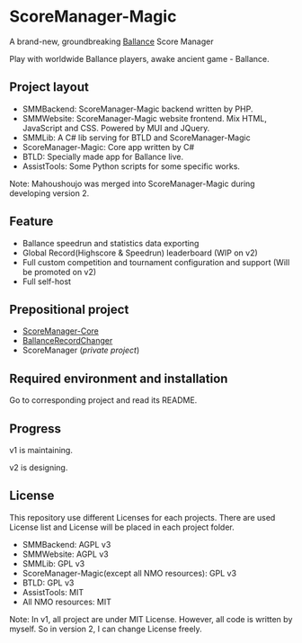 # ScoreManager-Magic

A brand-new, groundbreaking [Ballance](https://en.wikipedia.org/wiki/Ballance) Score Manager

Play with worldwide Ballance players, awake ancient game - Ballance.

## Project layout

* SMMBackend: ScoreManager-Magic backend written by PHP.
* SMMWebsite: ScoreManager-Magic website frontend. Mix HTML, JavaScript and CSS. Powered by MUI and JQuery.
* SMMLib: A C\# lib serving for BTLD and ScoreManager-Magic
* ScoreManager-Magic: Core app written by C\#
* BTLD: Specially made app for Ballance live.
* AssistTools: Some Python scripts for some specific works.

Note: Mahoushoujo was merged into ScoreManager-Magic during developing version 2.

## Feature

* Ballance speedrun and statistics data exporting
* Global Record(Highscore & Speedrun) leaderboard (WIP on v2)
* Full custom competition and tournament configuration and support (Will be promoted on v2)
* Full self-host

## Prepositional project

* [ScoreManager-Core](https://github.com/BearKidsTeam/ScoreManager-Core)
* [BallanceRecordChanger](https://github.com/BearKidsTeam/BallanceRecordChanger)
* ScoreManager (*private project*)

## Required environment and installation

Go to corresponding project and read its README.

## Progress

v1 is maintaining.

v2 is designing.

## License

This repository use different Licenses for each projects. There are used License list and License will be placed in each project folder.

* SMMBackend: AGPL v3
* SMMWebsite: AGPL v3
* SMMLib: GPL v3
* ScoreManager-Magic\(except all NMO resources\): GPL v3
* BTLD: GPL v3
* AssistTools: MIT
* All NMO resources: MIT

Note: In v1, all project are under MIT License. However, all code is written by myself. So in version 2, I can change License freely.

